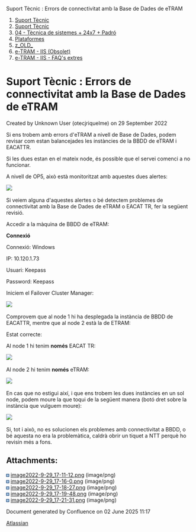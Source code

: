 Suport Tècnic : Errors de connectivitat amb la Base de Dades de eTRAM  

1.  [Suport Tècnic](index.html)
2.  [Suport Tècnic](13893782.html)
3.  [04 - Tècnica de sistemes + 24x7 + Padró](26313202.html)
4.  [Plataformes](Plataformes_41520520.html)
5.  [z\_OLD\_](z_OLD__118554696.html)
6.  [e-TRAM - IIS (Obsolet)](41520747.html)
7.  [e-TRAM - IIS - FAQ's extres](77824536.html)

Suport Tècnic : Errors de connectivitat amb la Base de Dades de eTRAM
=====================================================================

Created by Unknown User (otecjriquelme) on 29 September 2022

Si ens trobem amb errors d'eTRAM a nivell de Base de Dades, podem revisar com estan balancejades les instàncies de la BBDD de eTRAM i EACATTR. 

Si les dues estan en el mateix node, és possible que el servei comenci a no funcionar.

A nivell de OP5, això està monitoritzat amb aquestes dues alertes:

![](attachments/77824538/77824539.png)

Si veiem alguna d'aquestes alertes o bé detectem problemes de connectivitat amb la Base de Dades de eTRAM o EACAT TR, fer la següent revisió.

Accedir a la màquina de BBDD de eTRAM:

**Connexió**

Connexió: Windows

IP: 10.120.1.73

Usuari: Keepass

Password: Keepass

  

Iniciem el Failover Cluster Manager:

![](attachments/77824538/77824540.png)

  

Comprovem que al node 1 hi ha desplegada la instància de BBDD de EACATTR, mentre que al node 2 està la de ETRAM:

Estat correcte:

Al node 1 hi tenim **només** EACAT TR:

![](attachments/77824538/77824541.png)

Al node 2 hi tenim **només** eTRAM:

![](attachments/77824538/77824542.png)

En cas que no estigui així, i que ens trobem les dues instàncies en un sol node, podem moure la que toqui de la següent manera (botó dret sobre la instància que vulguem moure):

![](attachments/77824538/77824543.png)

  

Si, tot i això, no es solucionen els problemes amb connectivitat a BBDD, o bé aquesta no era la problemàtica, caldrà obrir un tiquet a NTT perquè ho revisin més a fons.

  

Attachments:
------------

![](images/icons/bullet_blue.gif) [image2022-9-29\_17-11-12.png](attachments/77824538/77824539.png) (image/png)  
![](images/icons/bullet_blue.gif) [image2022-9-29\_17-16-0.png](attachments/77824538/77824540.png) (image/png)  
![](images/icons/bullet_blue.gif) [image2022-9-29\_17-18-27.png](attachments/77824538/77824541.png) (image/png)  
![](images/icons/bullet_blue.gif) [image2022-9-29\_17-19-48.png](attachments/77824538/77824542.png) (image/png)  
![](images/icons/bullet_blue.gif) [image2022-9-29\_17-21-31.png](attachments/77824538/77824543.png) (image/png)  

Document generated by Confluence on 02 June 2025 11:17

[Atlassian](http://www.atlassian.com/)
